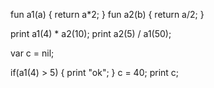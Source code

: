 
fun a1(a) { return a*2; }
fun a2(b) { return a/2; }

print a1(4) * a2(10); print a2(5) / a1(50);

var c = nil;

if(a1(4) > 5) { print "ok"; }
c = 40; print c;